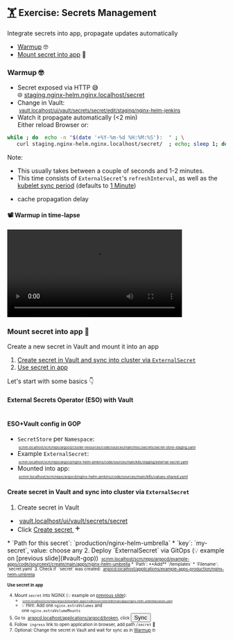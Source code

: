 <!-- .slide: id="exercise-secrets" -->
## [🏋️](#exercises) Exercise: Secrets Management  <img data-src="images/vault-logo.svg" style="height: 1.2em; vertical-align: middle;"/> <img data-src="images/eso-round-logo.svg" style="height: 1.2em; vertical-align: middle;"/> 
Integrate secrets into app, propagate updates automatically

* [Warmup](#secrets-warmup) 🤓
* [Mount secret into app](#secrets-advanced) 🚀



### Warmup 🤓
<!-- .slide: id="secrets-warmup" -->

* Secret exposed via HTTP 😅  
  <span style="font-size: 100%">🌐 <a href="http://staging.nginx-helm.nginx.localhost/secret/">staging.nginx-helm.nginx.localhost/secret</a>
* Change in Vault:  
  <span style="font-size: 80%"><img data-src="images/vault-logo.svg" style="height: 1em; vertical-align: middle;"/> <a  target="_blank"  href="http://vault.localhost/ui/vault/auth?redirect_to=%2Fvault%2Fsecrets%2Fsecret%2Fedit%2Fstaging%2Fnginx-helm-jenkins&with=userpass">vault.localhost/ui/vault/secrets/secret/edit/staging/nginx-helm-jenkins</a>
* Watch it propagate automatically  (<2 min)  
  Either reload Browser or:
```bash
while ; do  echo -n "$(date '+%Y-%m-%d %H:%M:%S'):  " ; \
   curl staging.nginx-helm.nginx.localhost/secret/  ; echo; sleep 1; done
```
Note:
* This usually takes between a couple of seconds and 1-2 minutes.  
* This time consists of `ExternalSecret`'s `refreshInterval`, as well as the [kubelet sync period](https://v1-25.docs.kubernetes.io/docs/concepts/configuration/configmap/#mounted-configmaps-are-updated-automatically)
(defaults to [1 Minute](https://kubernetes.io/docs/reference/config-api/kubelet-config.v1beta1/#kubelet-config-k8s-io-v1beta1-KubeletConfiguration))
+ cache propagation delay



#### 📽️ Warmup in time-lapse

<a href="https://user-images.githubusercontent.com/1824962/215204174-eadf180b-2a82-4273-8cbb-6e7c187267c6.mp4">
  <video controls loop data-autoplay width="80%">
    <source data-src="https://user-images.githubusercontent.com/1824962/215204174-eadf180b-2a82-4273-8cbb-6e7c187267c6.mp4" type="video/mp4">
  </video>
</a>



### Mount secret into app 🚀
<!-- .slide: id="secrets-advanced" -->

Create a new secret in Vault and mount it into an app 

1. [Create secret in Vault and sync into cluster via `ExternalSecret`](#secrets-advanced-1)
2. [Use secret in app](#secrets-advanced-2)

Let's start with some basics <a class="navigate-next">👇️</a>



<!-- .slide: style="text-align: center;" -->
#### External Secrets Operator (ESO) with Vault

<img data-src="images/External-Secret-Operator-Flow.svg" width="120%"/>



<!-- .slide: style="text-align: center;" data-background-image="images/External-Secret-Operator-CRs.svg" data-background-size="contain" -->



#### ESO+Vault config in GOP
<!-- .slide: id="vault-gop" -->

* `SecretStore` per `Namespace`:  
  <span style="font-size: 55%"><img data-src="images/Git-Icon-1788C.svg" style="height: 1.2em; vertical-align: middle;"/>  <a href="http://scmm.localhost/scm/repo/argocd/cluster-resources/code/sources/main/misc/secrets/secret-store-staging.yaml/">scmm.localhost/scm/repo/argocd/cluster-resources/code/sources/main/misc/secrets/secret-store-staging.yaml</a>
* Example `ExternalSecret`:  
  <span style="font-size: 55%"><img data-src="images/Git-Icon-1788C.svg" style="height: 1.2em; vertical-align: middle;"/>  <a href="http://scmm.localhost/scm/repo/argocd/nginx-helm-jenkins/code/sources/main/k8s/staging/external-secret.yaml">scmm.localhost/scm/repo/argocd/nginx-helm-jenkins/code/sources/main/k8s/staging/external-secret.yaml</a>
* Mounted into app:  
  <span style="font-size: 60%"><img data-src="images/Git-Icon-1788C.svg" style="height: 1.2em; vertical-align: middle;"/>  <a href="http://scmm.localhost/scm/repo/argocd/nginx-helm-jenkins/code/sources/main/k8s/values-shared.yaml">scmm.localhost/scm/repo/argocd/nginx-helm-jenkins/code/sources/main/k8s/values-shared.yaml</a>



#### Create secret in Vault and sync into cluster via `ExternalSecret`
<!-- .slide: style="font-size:80%" -->
<!-- .slide: id="secrets-advanced-1" -->


1. Create secret in Vault
  * <span style="font-size: 100%"><img data-src="images/vault-logo.svg" style="height: 1.2em; vertical-align: middle;"/> <a href="http://vault.localhost/ui/vault/secrets/secret/">vault.localhost/ui/vault/secrets/secret</a></span> 
  * Click <a class="ember-view toolbar-link" target="_blank" href="http://vault.localhost/ui/vault/secrets/secret/create?initialKey=production%2Fnginx-helm-umbrella">Create secret <svg class="flight-icon flight-icon-plus flight-icon-display-inline" aria-hidden="true" data-test-icon="plus" fill="currentColor" width="16" height="16" viewBox="0 0 16 16" xmlns="http://www.w3.org/2000/svg">
    <use href="#flight-plus-16"></use><symbol id="flight-plus-16" viewBox="0 0 16 16"><path d="M9 3.5a.75.75 0 00-1.5 0V7H4a.75.75 0 000 1.5h3.5V12A.75.75 0 009 12V8.5h3.5a.75.75 0 000-1.5H9V3.5z"></path></symbol>
</svg>
</a>  
  * `Path for this secret`: `production/nginx-helm-umbrella`
  * `key`: `my-secret`, value: choose any 
2. Deploy `ExternalSecret` via GitOps (💡 example on [previous slide](#vault-gop))  
   <span style="font-size: 70%"><img data-src="images/Git-Icon-1788C.svg" style="height: 1.2em; vertical-align: middle;"/>  <a href="http://scmm.localhost/scm/repo/argocd/example-apps/code/sourceext/create/main/apps/nginx-helm-umbrella">scmm.localhost/scm/repo/argocd/example-apps/code/sourceext/create/main/apps/nginx-helm-umbrella</a> 
  * `Path`: **Add** `/templates`
  * `Filename`: `secret.yaml`
3. Check if <img data-src="images/secret.svg" style="height: 1.2em; vertical-align: middle;"/>  `secret` was created:  
   <span style="font-size: 95%"><img data-src="images/argo-icon.svg" style="height: 1.2em; vertical-align: middle;"/> <a href="http://argocd.localhost/applications/example-apps-production/nginx-helm-umbrella">argocd.localhost/applications/example-apps-production/nginx-helm-umbrella</a></span>



#### Use secret in app
<!-- .slide: id="secrets-advanced-2" -->
<!-- .slide: style="font-size:80%" -->

4. Mount `secret` into NGINX (💡 example on [previous slide](#vault-gop)):  
   * <span style="font-size: 65%"><img data-src="images/Git-Icon-1788C.svg" style="height: 1.2em; vertical-align: middle;"/> <a href="http://scmm.localhost/scm/repo/argocd/example-apps/code/sourceext/edit/main/apps/nginx-helm-umbrella/values.yaml">scmm.localhost/scm/repo/argocd/example-apps/code/sourceext/edit/main/apps/nginx-helm-umbrella/values.yaml</a></span>  
   * 💡 Hint: Add one `nginx.extraVolumes` and  
      one `nginx.extraVolumeMounts`
5. Go to <img data-src="images/argo-icon.svg" style="height: 1.2em; vertical-align: middle;"/> [argocd.localhost/applications/argocd/broken](http://argocd.localhost/applications/argocd/broken), click <button class="argo-button argo-button--base" style="margin-right: 2px;"><i class="fa fa-sync" style="margin-left: -5px; margin-right: 5px;"></i><span class="show-for-medium">Sync</span></div></button>
6. Follow <img data-src="images/ing.svg" style="height: 1.2em; vertical-align: middle;"/> `ingress` link to open application in browser, add path `/secret` 🥳
6. Optional: Change the secret in Vault and wait for sync as in [Warmup](#secrets-warmup) 🤓